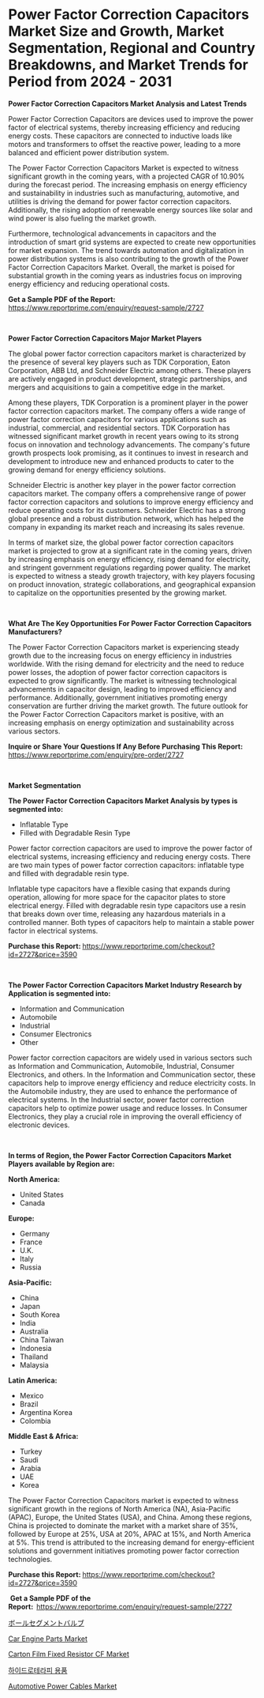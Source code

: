 <p><h1>Power Factor Correction Capacitors Market Size and Growth, Market Segmentation, Regional and Country Breakdowns, and Market Trends for Period from 2024 -  2031</h1></p><p><strong>Power Factor Correction Capacitors Market Analysis and Latest Trends</strong></p>
<p><p>Power Factor Correction Capacitors are devices used to improve the power factor of electrical systems, thereby increasing efficiency and reducing energy costs. These capacitors are connected to inductive loads like motors and transformers to offset the reactive power, leading to a more balanced and efficient power distribution system.</p><p>The Power Factor Correction Capacitors Market is expected to witness significant growth in the coming years, with a projected CAGR of 10.90% during the forecast period. The increasing emphasis on energy efficiency and sustainability in industries such as manufacturing, automotive, and utilities is driving the demand for power factor correction capacitors. Additionally, the rising adoption of renewable energy sources like solar and wind power is also fueling the market growth.</p><p>Furthermore, technological advancements in capacitors and the introduction of smart grid systems are expected to create new opportunities for market expansion. The trend towards automation and digitalization in power distribution systems is also contributing to the growth of the Power Factor Correction Capacitors Market. Overall, the market is poised for substantial growth in the coming years as industries focus on improving energy efficiency and reducing operational costs.</p></p>
<p><strong>Get a Sample PDF of the Report:&nbsp;</strong> <a href="https://www.reportprime.com/enquiry/request-sample/2727">https://www.reportprime.com/enquiry/request-sample/2727</a></p>
<p>&nbsp;</p>
<p><strong>Power Factor Correction Capacitors Major Market Players</strong></p>
<p><p>The global power factor correction capacitors market is characterized by the presence of several key players such as TDK Corporation, Eaton Corporation, ABB Ltd, and Schneider Electric among others. These players are actively engaged in product development, strategic partnerships, and mergers and acquisitions to gain a competitive edge in the market.</p><p>Among these players, TDK Corporation is a prominent player in the power factor correction capacitors market. The company offers a wide range of power factor correction capacitors for various applications such as industrial, commercial, and residential sectors. TDK Corporation has witnessed significant market growth in recent years owing to its strong focus on innovation and technology advancements. The company's future growth prospects look promising, as it continues to invest in research and development to introduce new and enhanced products to cater to the growing demand for energy efficiency solutions.</p><p>Schneider Electric is another key player in the power factor correction capacitors market. The company offers a comprehensive range of power factor correction capacitors and solutions to improve energy efficiency and reduce operating costs for its customers. Schneider Electric has a strong global presence and a robust distribution network, which has helped the company in expanding its market reach and increasing its sales revenue.</p><p>In terms of market size, the global power factor correction capacitors market is projected to grow at a significant rate in the coming years, driven by increasing emphasis on energy efficiency, rising demand for electricity, and stringent government regulations regarding power quality. The market is expected to witness a steady growth trajectory, with key players focusing on product innovation, strategic collaborations, and geographical expansion to capitalize on the opportunities presented by the growing market.</p></p>
<p>&nbsp;</p>
<p><strong>What Are The Key Opportunities For Power Factor Correction Capacitors Manufacturers?</strong></p>
<p><p>The Power Factor Correction Capacitors market is experiencing steady growth due to the increasing focus on energy efficiency in industries worldwide. With the rising demand for electricity and the need to reduce power losses, the adoption of power factor correction capacitors is expected to grow significantly. The market is witnessing technological advancements in capacitor design, leading to improved efficiency and performance. Additionally, government initiatives promoting energy conservation are further driving the market growth. The future outlook for the Power Factor Correction Capacitors market is positive, with an increasing emphasis on energy optimization and sustainability across various sectors.</p></p>
<p><strong>Inquire or Share Your Questions If Any Before Purchasing This Report:</strong> <a href="https://www.reportprime.com/enquiry/pre-order/2727">https://www.reportprime.com/enquiry/pre-order/2727</a></p>
<p>&nbsp;</p>
<p><strong>Market Segmentation</strong></p>
<p><strong>The Power Factor Correction Capacitors Market Analysis by types is segmented into:</strong></p>
<p><ul><li>Inflatable Type</li><li>Filled with Degradable Resin Type</li></ul></p>
<p><p>Power factor correction capacitors are used to improve the power factor of electrical systems, increasing efficiency and reducing energy costs. There are two main types of power factor correction capacitors: inflatable type and filled with degradable resin type. </p><p>Inflatable type capacitors have a flexible casing that expands during operation, allowing for more space for the capacitor plates to store electrical energy. Filled with degradable resin type capacitors use a resin that breaks down over time, releasing any hazardous materials in a controlled manner. Both types of capacitors help to maintain a stable power factor in electrical systems.</p></p>
<p><strong>Purchase this Report:&nbsp;</strong><a href="https://www.reportprime.com/checkout?id=2727&price=3590">https://www.reportprime.com/checkout?id=2727&price=3590</a></p>
<p>&nbsp;</p>
<p><strong>The Power Factor Correction Capacitors Market Industry Research by Application is segmented into:</strong></p>
<p><ul><li>Information and Communication</li><li>Automobile</li><li>Industrial</li><li>Consumer Electronics</li><li>Other</li></ul></p>
<p><p>Power factor correction capacitors are widely used in various sectors such as Information and Communication, Automobile, Industrial, Consumer Electronics, and others. In the Information and Communication sector, these capacitors help to improve energy efficiency and reduce electricity costs. In the Automobile industry, they are used to enhance the performance of electrical systems. In the Industrial sector, power factor correction capacitors help to optimize power usage and reduce losses. In Consumer Electronics, they play a crucial role in improving the overall efficiency of electronic devices.</p></p>
<p>&nbsp;</p>
<p><strong>In terms of Region, the Power Factor Correction Capacitors Market Players available by Region are:</strong></p>
<p>
    <p> <strong> North America: </strong>
        <ul>
            <li>United States</li>
            <li>Canada</li>
        </ul>
        </p> 
    <p> <strong> Europe: </strong>
        <ul>
            <li>Germany</li>
            <li>France</li>
            <li>U.K.</li>
            <li>Italy</li>
            <li>Russia</li>
        </ul>
        </p> 
    <p> <strong> Asia-Pacific: </strong>
        <ul>
            <li>China</li>
            <li>Japan</li>
            <li>South Korea</li>
            <li>India</li>
            <li>Australia</li>
            <li>China Taiwan</li>
            <li>Indonesia</li>
            <li>Thailand</li>
            <li>Malaysia</li>
        </ul>
        </p> 
    <p> <strong> Latin America: </strong>
        <ul>
            <li>Mexico</li>
            <li>Brazil</li>
            <li>Argentina Korea</li>
            <li>Colombia</li>
        </ul>
        </p> 
    <p> <strong> Middle East & Africa: </strong>
        <ul>
            <li>Turkey</li>
            <li>Saudi</li>
            <li>Arabia</li>
            <li>UAE</li>
            <li>Korea</li>
        </ul>
    </p>
    </p>
<p><p>The Power Factor Correction Capacitors market is expected to witness significant growth in the regions of North America (NA), Asia-Pacific (APAC), Europe, the United States (USA), and China. Among these regions, China is projected to dominate the market with a market share of 35%, followed by Europe at 25%, USA at 20%, APAC at 15%, and North America at 5%. This trend is attributed to the increasing demand for energy-efficient solutions and government initiatives promoting power factor correction technologies.</p></p>
<p><strong>Purchase this Report: </strong><a href="https://www.reportprime.com/checkout?id=2727&price=3590">https://www.reportprime.com/checkout?id=2727&price=3590</a></p>
<p>&nbsp;<strong>Get a Sample PDF of the Report:&nbsp;&nbsp;</strong><a href="https://www.reportprime.com/enquiry/request-sample/2727">https://www.reportprime.com/enquiry/request-sample/2727</a></p>
<p><strong></strong></p>
<p><p><a href="https://github.com/xemfu2379520/Market-Research-Report-List-1/blob/main/318892812173.md">ボールセグメントバルブ</a></p><p><a href="https://issuu.com/reportprime-2/docs/car-engine-parts-market-size-2030.pptx">Car Engine Parts Market</a></p><p><a href="https://medium.com/@isidrowolff1966/carton-film-fixed-resistor-cf-nbsp-market-focuses-on-market-share-size-and-projected-forecast-till-deaa71d65b78">Carton Film Fixed Resistor CF Market</a></p><p><a href="https://github.com/bvubpqd5241630/Market-Research-Report-List-1/blob/main/963300411451.md">하이드로테라피 용품</a></p><p><a href="https://issuu.com/reportprime-2/docs/automotive-power-cables-market-size-2030.pptx">Automotive Power Cables Market</a></p></p>